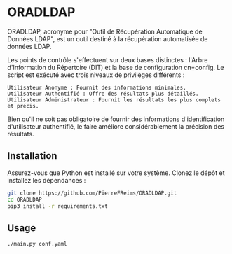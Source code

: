 # ORADLDAP
ORADLDAP, acronyme pour "Outil de Récupération Automatique de Données LDAP", est un outil destiné à la récupération automatisée de données LDAP.

Les points de contrôle s'effectuent sur deux bases distinctes : l'Arbre d'Information du Répertoire (DIT) et la base de configuration cn=config. Le script est exécuté avec trois niveaux de privilèges différents :

    Utilisateur Anonyme : Fournit des informations minimales.
    Utilisateur Authentifié : Offre des résultats plus détaillés.
    Utilisateur Administrateur : Fournit les résultats les plus complets et précis.

Bien qu'il ne soit pas obligatoire de fournir des informations d'identification d'utilisateur authentifié, le faire améliore considérablement la précision des résultats.

## Installation

Assurez-vous que Python est installé sur votre système. Clonez le dépôt et installez les dépendances :

```bash
git clone https://github.com/PierreFReims/ORADLDAP.git
cd ORADLDAP
pip3 install -r requirements.txt
```

## Usage

```bash
./main.py conf.yaml
```